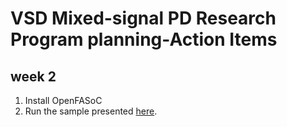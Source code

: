 # VSD Mixed-signal PD Research Program planning-Action Items
## week 2
1. Install OpenFASoC   <br>
2. Run the sample presented [here](https://onedrive.live.com/?authkey=%21ANgZedkxG5nArLI&id=E0E9B5EEF85B162E%2198904&cid=E0E9B5EEF85B162E&parId=root&parQt=sharedby&parCid=60A96227DD109893&o=OneUp).
